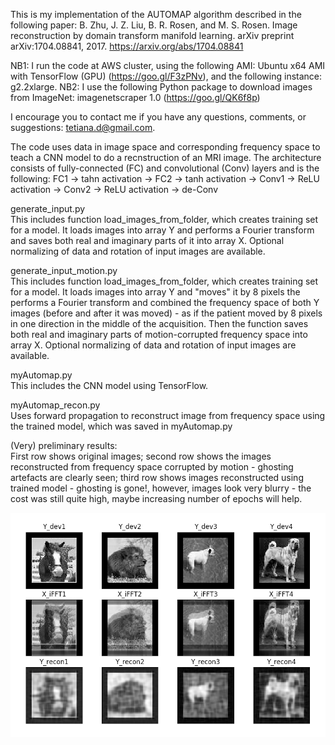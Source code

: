 This is my implementation of the AUTOMAP algorithm described in the following paper:
B. Zhu, J. Z. Liu, B. R. Rosen, and M. S. Rosen. Image reconstruction by domain transform manifold learning. arXiv preprint arXiv:1704.08841, 2017.
https://arxiv.org/abs/1704.08841

NB1: I run the code at AWS cluster, using the following AMI: Ubuntu x64 AMI with TensorFlow (GPU) (https://goo.gl/F3zPNv), and the following instance: g2.2xlarge. 
NB2: I use the following Python package to download images from ImageNet: imagenetscraper 1.0 (https://goo.gl/QK6f8p)

I encourage you to contact me if you have any questions, comments, or suggestions: tetiana.d@gmail.com.


The code uses data in image space and corresponding frequency space to teach a CNN model to do a recnstruction of an MRI image. The architecture consists of fully-connected (FC) and convolutional (Conv) layers and is the following:
FC1 -> tahn activation -> FC2 -> tanh activation -> Conv1 -> ReLU activation -> Conv2 -> ReLU activation -> de-Conv

generate_input.py  
This includes function load_images_from_folder, which creates training set for a model. It loads images into array Y and performs a Fourier transform and saves both real and imaginary parts of it into array X.
Optional normalizing of data and rotation of input images are available.

generate_input_motion.py  
This includes function load_images_from_folder, which creates training set for a model. It loads images into array Y and "moves" it by 8 pixels the performs a Fourier transform and combined the frequency space of both Y images (before and after it was moved) - as if the patient moved by 8 pixels in one direction in the middle of the acquisition. Then the function saves both real and imaginary parts of motion-corrupted frequency space into array X.
Optional normalizing of data and rotation of input images are available.

myAutomap.py  
This includes the CNN model using TensorFlow.

myAutomap_recon.py  
Uses forward propagation to reconstruct image from frequency space using the trained model, which was saved in myAutomap.py

(Very) preliminary results:  
First row shows original images; second row shows the images reconstructed from frequency space corrupted by motion - ghosting artefacts are clearly seen; third row shows images reconstructed using trained model - ghosting is gone!, however, images look very blurry - the cost was still quite high, maybe increasing number of epochs will help.  

![alt text](Img/myAutomap_7500im80_ep150_lr000002.png)

